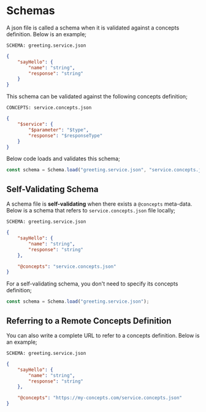 # Schemas

A json file is called a schema when it is validated against a concepts
definition. Below is an example;

`SCHEMA: greeting.service.json`

```json
{
    "sayHello": {
        "name": "string",
        "response": "string"
    }
}
```

This schema can be validated against the following concepts definition;

`CONCEPTS: service.concepts.json`

```json
{
    "$service": {
        "$parameter": "$type",
        "response": "$responseType"
    }
}
```

Below code loads and validates this schema;

```javascript
const schema = Schema.load("greeting.service.json", "service.concepts.json");
```

## Self-Validating Schema

A schema file is **self-validating**  when there exists a `@concepts` meta-data.
Below is a schema that refers to `service.concepts.json` file locally;

`SCHEMA: greeting.service.json`

```json
{
    "sayHello": {
        "name": "string",
        "response": "string"
    },

    "@concepts": "service.concepts.json"
}
```

For a self-validating schema, you don't need to specify its concepts definition;

```javascript
const schema = Schema.load("greeting.service.json");
```

## Referring to a Remote Concepts Definition

You can also write a complete URL to refer to a concepts definition. Below is an
example;

`SCHEMA: greeting.service.json`

```json
{
    "sayHello": {
        "name": "string",
        "response": "string"
    },

    "@concepts": "https://my-concepts.com/service.concepts.json"
}
```
